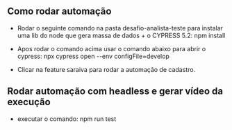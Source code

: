 ## Como rodar automação

* Rodar o seguinte comando na pasta desafio-analista-teste para instalar uma lib do node que gera massa de dados + o CYPRESS 5.2: 
npm install 

* Apos rodar o comando acima usar o comando abaixo para abrir o cypress: 
npx cypress open --env configFile=develop

* Clicar na feature saraiva para rodar a automação de cadastro.

## Rodar automação com headless e gerar vídeo da execução

* executar o comando: 
npm run test
